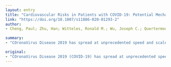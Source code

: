 ```yaml
---
layout: entry
title: "Cardiovascular Risks in Patients with COVID-19: Potential Mechanisms and Areas of Uncertainty"
link: "https://doi.org/10.1007/s11886-020-01293-2"
author:
- Cheng, Paul; Zhu, Han; Witteles, Ronald M.; Wu, Joseph C.; Quertermous, Thomas; Wu, Sean M.; Rhee, June-Wha

summary:
- "COronaVirus Disease 2019 has spread at unprecedented speed and scale into a global pandemic. Cardiovascular diseases appear intricately linked with COVID-19, with cardiac complications contributing to the elevated morbidity/mortality of COVD-19. The true incidence of and mechanism underlying these events remain elusive. We aim to review available clinical and biomedical literature on cardiovascular risk factors. SARS-CoV2 enters the cell via ACE2 expressed in select organs."

original:
- "COronaVirus Disease 2019 (COVID-19) has spread at unprecedented speed and scale into a global pandemic with cardiovascular risk factors and complications emerging as important disease modifiers. We aim to review available clinical and biomedical literature on cardiovascular risks of COVID-19. SARS-CoV2, the virus responsible for COVID-19, enters the cell via ACE2 expressed in select organs. Emerging epidemiological evidence suggest cardiovascular risk factors are associated with increased disease severity and mortality in COVID-19 patients. Patients with a more severe form of COVID-19 are also more likely to develop cardiac complications such as myocardial injury and arrhythmia. The true incidence of and mechanism underlying these events remain elusive. Cardiovascular diseases appear intricately linked with COVID-19, with cardiac complications contributing to the elevated morbidity/mortality of COVID-19. Robust epidemiologic and biologic studies are urgently needed to better understand the mechanism underlying these associations to develop better therapies."
---
```


